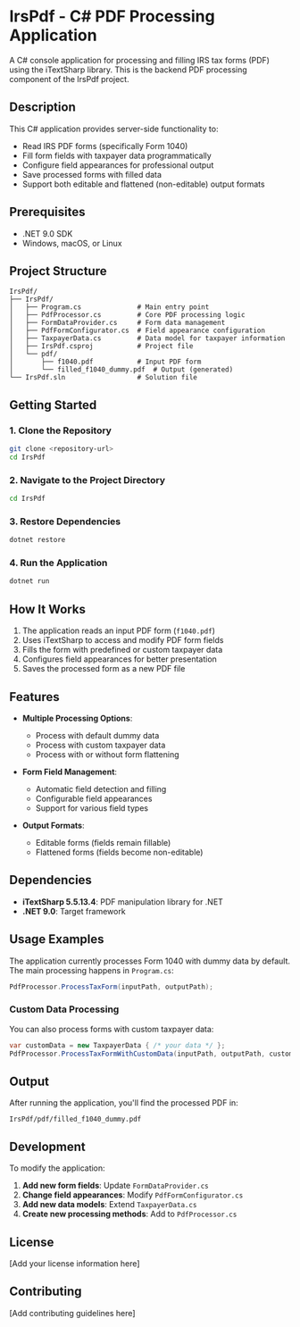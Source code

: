 # IrsPdf - C# PDF Processing Application

A C# console application for processing and filling IRS tax forms (PDF) using the iTextSharp library. This is the backend PDF processing component of the IrsPdf project.

## Description

This C# application provides server-side functionality to:

- Read IRS PDF forms (specifically Form 1040)
- Fill form fields with taxpayer data programmatically
- Configure field appearances for professional output
- Save processed forms with filled data
- Support both editable and flattened (non-editable) output formats

## Prerequisites

- .NET 9.0 SDK
- Windows, macOS, or Linux

## Project Structure

```
IrsPdf/
├── IrsPdf/
│   ├── Program.cs              # Main entry point
│   ├── PdfProcessor.cs         # Core PDF processing logic
│   ├── FormDataProvider.cs     # Form data management
│   ├── PdfFormConfigurator.cs  # Field appearance configuration
│   ├── TaxpayerData.cs         # Data model for taxpayer information
│   ├── IrsPdf.csproj           # Project file
│   └── pdf/
│       ├── f1040.pdf           # Input PDF form
│       └── filled_f1040_dummy.pdf  # Output (generated)
└── IrsPdf.sln                  # Solution file
```

## Getting Started

### 1. Clone the Repository

```bash
git clone <repository-url>
cd IrsPdf
```

### 2. Navigate to the Project Directory

```bash
cd IrsPdf
```

### 3. Restore Dependencies

```bash
dotnet restore
```

### 4. Run the Application

```bash
dotnet run
```

## How It Works

1. The application reads an input PDF form (`f1040.pdf`)
2. Uses iTextSharp to access and modify PDF form fields
3. Fills the form with predefined or custom taxpayer data
4. Configures field appearances for better presentation
5. Saves the processed form as a new PDF file

## Features

- **Multiple Processing Options**:

  - Process with default dummy data
  - Process with custom taxpayer data
  - Process with or without form flattening

- **Form Field Management**:

  - Automatic field detection and filling
  - Configurable field appearances
  - Support for various field types

- **Output Formats**:
  - Editable forms (fields remain fillable)
  - Flattened forms (fields become non-editable)

## Dependencies

- **iTextSharp 5.5.13.4**: PDF manipulation library for .NET
- **.NET 9.0**: Target framework

## Usage Examples

The application currently processes Form 1040 with dummy data by default. The main processing happens in `Program.cs`:

```csharp
PdfProcessor.ProcessTaxForm(inputPath, outputPath);
```

### Custom Data Processing

You can also process forms with custom taxpayer data:

```csharp
var customData = new TaxpayerData { /* your data */ };
PdfProcessor.ProcessTaxFormWithCustomData(inputPath, outputPath, customData);
```

## Output

After running the application, you'll find the processed PDF in:

```
IrsPdf/pdf/filled_f1040_dummy.pdf
```

## Development

To modify the application:

1. **Add new form fields**: Update `FormDataProvider.cs`
2. **Change field appearances**: Modify `PdfFormConfigurator.cs`
3. **Add new data models**: Extend `TaxpayerData.cs`
4. **Create new processing methods**: Add to `PdfProcessor.cs`

## License

[Add your license information here]

## Contributing

[Add contributing guidelines here]
